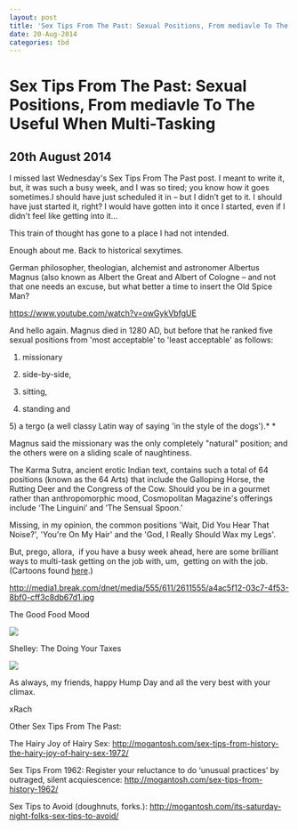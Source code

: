 ```yaml
---
layout: post
title: 'Sex Tips From The Past: Sexual Positions, From mediavle To The Useful When Multi-Tasking'
date: 20-Aug-2014
categories: tbd
---
```


# Sex Tips From The Past: Sexual Positions, From mediavle To The Useful When Multi-Tasking

## 20th August 2014

I missed last Wednesday's Sex Tips From The Past post. I meant to write it,   but,   it was such a busy week, and I was so tired; you know how it goes sometimes.I should have just scheduled it in – but I didn’t get to it. I should have just started it, right? I would have gotten into it once I started, even if I didn't feel like getting into it...

This train of thought has gone to a place I had not intended.

Enough about me. Back to historical sexytimes.

German philosopher, theologian, alchemist and astronomer Albertus Magnus (also known as Albert the Great and Albert of Cologne – and not that one needs an excuse, but what better a time to insert the Old Spice Man?

https://www.youtube.com/watch?v=owGykVbfgUE

And hello again. Magnus died in 1280 AD, but before that he ranked five sexual positions from 'most acceptable' to 'least acceptable' as follows:

1) missionary

2) side-by-side,

3) sitting,

4) standing and

5) a tergo (a well classy Latin way of saying 'in the style of the dogs').* *

Magnus said the missionary was the only completely "natural" position; and the others were on a sliding scale of naughtiness.

The Karma Sutra, ancient erotic Indian text, contains such a total of 64 positions (known as the 64 Arts) that include the Galloping Horse, the Rutting Deer and the Congress of the Cow. Should you be in a gourmet rather than anthropomorphic mood,  Cosmopolitan Magazine's offerings include ‘The Linguini’ and ‘The Sensual Spoon.’

Missing, in my opinion, the common positions 'Wait, Did You Hear That Noise?', 'You're On My Hair' and the 'God, I Really Should Wax my Legs'.

But, prego, allora,   if you have a busy week ahead, here are some brilliant ways to multi-task getting on the job with, um,  getting on with the job. (Cartoons found <a href="http://www.break.com/article/funny-kama-sutra-cartoon-positions-2611554">here</a>.)

<p The Yardwork Position</p>

<p <img src="http://media1.break.com/dnet/media/555/611/2611555/a4ac5f12-03c7-4f53-8bf0-cff3c8db67d1.jpg" /></p>

http://media1.break.com/dnet/media/555/611/2611555/a4ac5f12-03c7-4f53-8bf0-cff3c8db67d1.jpg

The Good Food Mood

<img class="photo-horiz" src="http://media1.break.com/dnet/media/557/611/2611557/0b8d4f70-ce41-4f59-8961-e7bdb4f58ee6.jpg" />

 

<p And finally, one I'd like to send out to my dear friend <a href="http://shellity.blogspot.com.au/">Shelley</a>: The Doing Your Taxes</p>

<img class="photo-horiz" src="http://media1.break.com/dnet/media/562/611/2611562/bb82e9d4-e495-468b-aba1-206091f71e93.jpg" />

As always, my friends, happy Hump Day and all the very best with your climax.

xRach

Other Sex Tips From The Past:

The Hairy Joy of Hairy Sex: http://mogantosh.com/sex-tips-from-history-the-hairy-joy-of-hairy-sex-1972/

Sex Tips From 1962: Register your reluctance to do ‘unusual practices’ by outraged, silent acquiescence: http://mogantosh.com/sex-tips-from-history-1962/

Sex Tips to Avoid (doughnuts, forks.): http://mogantosh.com/its-saturday-night-folks-sex-tips-to-avoid/
